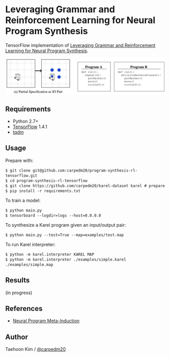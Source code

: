 # Leveraging Grammar and Reinforcement Learning for Neural Program Synthesis

TensorFlow implementation of [Leveraging Grammar and Reinforcement Learning for Neural Program Synthesis](https://openreview.net/forum?id=H1Xw62kRZ).

![introduction](./assets/introduction.png)


## Requirements

- Python 2.7+
- [TensorFlow](https://www.tensorflow.org/) 1.4.1
- [tqdm](https://github.com/tqdm/tqdm)

## Usage

Prepare with:

    $ git clone git@github.com:carpedm20/program-synthesis-rl-tensorflow.git
    $ cd program-synthesis-rl-tensorflow
    $ git clone https://github.com/carpedm20/karel-dataset karel # prepare
    $ pip install -r requirements.txt

To train a model:

    $ python main.py
    $ tensorboard --logdir=logs --host=0.0.0.0

To synthesize a Karel program given an input/output pair:

    $ python main.py --test=True --map=examples/test.map

To run Karel interpreter:

    $ python -m karel.interpreter KAREL MAP
    $ python -m karel.interpreter ./examples/simple.karel ./examples/simple.map


## Results

(in progress)


## References

- [Neural Program Meta-Induction](https://arxiv.org/abs/1710.04157)


## Author

Taehoon Kim / [@carpedm20](http://carpedm20.github.io/)
